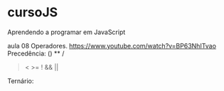 # cursoJS
Aprendendo a programar em JavaScript

aula 08 Operadores.
https://www.youtube.com/watch?v=BP63NhITvao
Precedência:
() ** /
> < >=
!
&&
||

Ternário:

